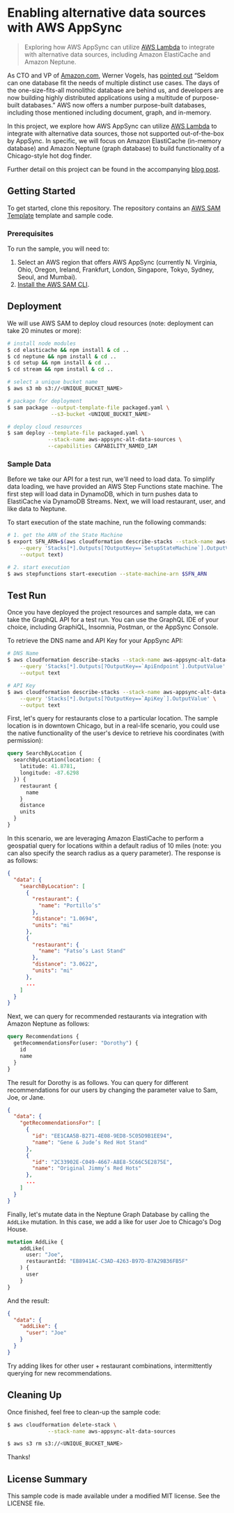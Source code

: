 # Enabling alternative data sources with AWS AppSync

> Exploring how AWS AppSync can utilize [AWS Lambda](https://aws.amazon.com/lambda/) to integrate with alternative data sources, including Amazon ElastiCache and Amazon Neptune.

As CTO and VP of [Amazon.com](http://amazon.com/), Werner Vogels, has [pointed out](https://www.allthingsdistributed.com/2018/06/purpose-built-databases-in-aws.html) “Seldom can one database fit the needs of multiple distinct use cases. The days of the one-size-fits-all monolithic database are behind us, and developers are now building highly distributed applications using a multitude of purpose-built databases.” AWS now offers a number purpose-built databases, including those mentioned including document, graph, and in-memory.

In this project, we explore how AWS AppSync can utilize [AWS Lambda](https://aws.amazon.com/lambda/) to integrate with alternative data sources, those not supported out-of-the-box by AppSync. In specific, we will focus on Amazon ElastiCache (in-memory database) and Amazon Neptune (graph database) to build functionality of a Chicago-style hot dog finder.

Further detail on this project can be found in the accompanying [blog post](https://aws.amazon.com/blogs/mobile/integrating-aws-appsync-neptune-elasticache/).

## Getting Started

To get started, clone this repository. The repository contains an [AWS SAM Template](https://docs.aws.amazon.com/serverless-application-model/latest/developerguide/what-is-sam.html) template and sample code.

### Prerequisites

To run the sample, you will need to:

1. Select an AWS region that offers AWS AppSync (currently N. Virginia, Ohio, Oregon, Ireland, Frankfurt, London, Singapore, Tokyo, Sydney, Seoul, and Mumbai).
2. [Install the AWS SAM CLI](https://docs.aws.amazon.com/serverless-application-model/latest/developerguide/serverless-sam-cli-install.html).

## Deployment

We will use AWS SAM to deploy cloud resources (note: deployment can take 20 minutes or more):

``` bash
# install node modules
$ cd elasticache && npm install & cd ..
$ cd neptune && npm install & cd ..
$ cd setup && npm install & cd ..
$ cd stream && npm install & cd ..

# select a unique bucket name
$ aws s3 mb s3://<UNIQUE_BUCKET_NAME>

# package for deployment
$ sam package --output-template-file packaged.yaml \
              --s3-bucket <UNIQUE_BUCKET_NAME>

# deploy cloud resources
$ sam deploy --template-file packaged.yaml \
             --stack-name aws-appsync-alt-data-sources \
             --capabilities CAPABILITY_NAMED_IAM
```

### Sample Data

Before we take our API for a test run, we'll need to load data. To simplify data loading, we have provided an AWS Step Functions state machine. The first step will load data in DynamoDB, which in turn pushes data to ElastiCache via DynamoDB Streams. Next, we will load restaurant, user, and like data to Neptune.

To start execution of the state machine, run the following commands:

``` bash
# 1. get the ARN of the State Machine
$ export SFN_ARN=$(aws cloudformation describe-stacks --stack-name aws-appsync-alt-data-sources \
    --query 'Stacks[*].Outputs[?OutputKey==`SetupStateMachine`].OutputValue' \
    --output text)

# 2. start execution
$ aws stepfunctions start-execution --state-machine-arn $SFN_ARN
```

## Test Run

Once you have deployed the project resources and sample data, we can take the GraphQL API for a test run. You can use the GraphQL IDE of your choice, including GraphiQL, Insomnia, Postman, or the AppSync Console.

To retrieve the DNS name and API Key for your AppSync API:

``` bash
# DNS Name
$ aws cloudformation describe-stacks --stack-name aws-appsync-alt-data-sources \
    --query 'Stacks[*].Outputs[?OutputKey==`ApiEndpoint`].OutputValue' \
    --output text

# API Key
$ aws cloudformation describe-stacks --stack-name aws-appsync-alt-data-sources \
    --query 'Stacks[*].Outputs[?OutputKey==`ApiKey`].OutputValue' \
    --output text
```

First, let's query for restaurants close to a particular location. The sample location is in downtown Chicago, but in a real-life scenario, you could use the native functionality of the user's device to retrieve his coordinates (with permission):

``` graphql
query SearchByLocation {
  searchByLocation(location: {
    latitude: 41.8781,
    longitude: -87.6298
  }) {
    restaurant {
      name
    }
    distance
    units
  }
}
```

In this scenario, we are leveraging Amazon ElastiCache to perform a geospatial query for locations within a default radius of 10 miles (note: you can also specify the search radius as a query parameter). The response is as follows:

``` json
{
  "data": {
    "searchByLocation": [
      {
        "restaurant": {
          "name": "Portillo’s"
        },
        "distance": "1.0694",
        "units": "mi"
      },
      {
        "restaurant": {
          "name": "Fatso’s Last Stand"
        },
        "distance": "3.0622",
        "units": "mi"
      },
      ...
    ]
  }
}
```

Next, we can query for recommended restaurants via integration with Amazon Neptune as follows:

``` graphql
query Recommendations {
  getRecommendationsFor(user: "Dorothy") {
    id
    name
  }
}
```

The result for Dorothy is as follows. You can query for different recommendations for our users by changing the parameter value to Sam, Joe, or Jane.

``` json
{
  "data": {
    "getRecommendationsFor": [
      {
        "id": "EE1CAA5B-B271-4E08-9ED8-5C05D9B1EE94",
        "name": "Gene & Jude’s Red Hot Stand"
      },
      {
        "id": "2C33902E-C049-4667-A8E8-5C66C5E2875E",
        "name": "Original Jimmy’s Red Hots"
      },
      ...
    ]
  }
}
```

Finally, let's mutate data in the Neptune Graph Database by calling the `AddLike` mutation. In this case, we add a like for user Joe to Chicago's Dog House.

``` graphql
mutation AddLike {
	addLike(
      user: "Joe",
      restaurantId: "EB8941AC-C3AD-4263-B97D-B7A29B36FB5F"
    ) {
      user
    }
}
```

And the result:

``` json
{
  "data": {
    "addLike": {
      "user": "Joe"
    }
  }
}
```

Try adding likes for other user + restaurant combinations, intermittently querying for new recommendations.

## Cleaning Up

Once finished, feel free to clean-up the sample code:

``` bash
$ aws cloudformation delete-stack \
             --stack-name aws-appsync-alt-data-sources

$ aws s3 rm s3://<UNIQUE_BUCKET_NAME>
```

Thanks!

## License Summary

This sample code is made available under a modified MIT license. See the LICENSE file.
